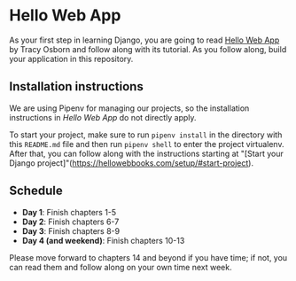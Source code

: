 # Hello Web App

As your first step in learning Django, you are going to read [Hello Web App](https://hellowebbooks.com/learn-django/) by Tracy Osborn and follow along with its tutorial. As you follow along, build your application in this repository.

## Installation instructions

We are using Pipenv for managing our projects, so the installation instructions in _Hello Web App_ do not directly apply.

To start your project, make sure to run `pipenv install` in the directory with this `README.md` file and then run `pipenv shell` to enter the project virtualenv. After that, you can follow along with the instructions starting at "[Start your Django project]"(https://hellowebbooks.com/setup/#start-project).

## Schedule

- **Day 1**: Finish chapters 1-5
- **Day 2**: Finish chapters 6-7
- **Day 3**: Finish chapters 8-9
- **Day 4 (and weekend)**: Finish chapters 10-13

Please move forward to chapters 14 and beyond if you have time; if not, you can read them and follow along on your own time next week.
